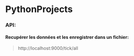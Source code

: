 # PythonProjects

### API:
#### Recupérer les données et les enregistrer dans un fichier:
> http://localhost:9000/tick/all
